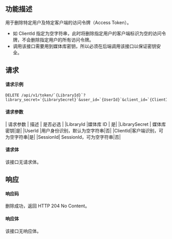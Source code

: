 ## 功能描述

用于删除特定用户及特定客户端的访问令牌（Access Token）。

- 如 ClientId 指定为空字符串，此时将删除指定用户的客户端标识为空的访问令牌，不会删除指定用户的所有访问令牌。
- 调用该接口需要用到媒体库密钥，所以必须在后端调用该接口以保证密钥安全。

## 请求

#### 请求示例

```
DELETE /api/v1/token/`{LibraryId}`?library_secret=`{LibrarySecret}`&user_id=`{UserId}`&client_id=`{ClientId}`&session_id=`{SessionId}`
```



#### 请求参数

| 请求参数     | 描述    | 是否必选      |
|LibraryId  |媒体库 ID  |  是|
|LibrarySecret  |  媒体库密钥|是|
|UserId     |用户身份识别，默认为空字符串|否|
|ClientId|客户端识别，可为空字符串|是|
|SessionId|  SessionId，可为空字符串|否|

#### 请求体

该接口无请求体。

## 响应

#### 响应码

删除成功，返回 HTTP 204 No Content。

#### 响应体

该接口无响应体。


